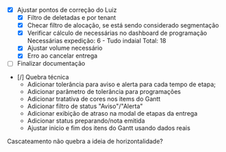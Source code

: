 - [x] Ajustar pontos de correção do Luiz
	- [x] Filtro de deletadas e por tenant
	- [x] Checar filtro de alocação, se está sendo considerado segmentação
	- [x] Verificar cálculo de necessárias no dashboard de programação
		Necessárias expedição: 6 - Tudo indaial
		Total: 18
	- [x] Ajustar volume necessário
	- [x] Erro ao cancelar entrega
- [ ] Finalizar documentação
- [/] Quebra técnica
	- Adicionar tolerância para aviso e alerta para cada tempo de etapa;
	- Adicionar parâmetro de tolerância para programações
	- Adicionar tratativa de cores nos items do Gantt
	- Adicionar filtro de status "Aviso"/"Alerta"
	- Adicionar exibição de atraso na modal de etapas da entrega
	- Adicionar status preparando/nota emitida
	- Ajustar inicio e fim dos itens do Gantt usando dados reais


Cascateamento não quebra a ideia de horizontalidade?